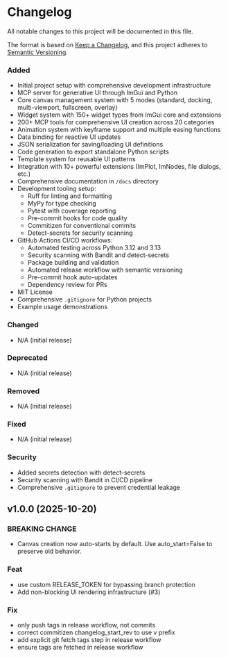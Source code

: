 # Changelog

All notable changes to this project will be documented in this file.

The format is based on [Keep a Changelog](https://keepachangelog.com/en/1.0.0/),
and this project adheres to [Semantic Versioning](https://semver.org/spec/v2.0.0.html).


### Added
- Initial project setup with comprehensive development infrastructure
- MCP server for generative UI through ImGui and Python
- Core canvas management system with 5 modes (standard, docking, multi-viewport, fullscreen, overlay)
- Widget system with 150+ widget types from ImGui core and extensions
- 200+ MCP tools for comprehensive UI creation across 20 categories
- Animation system with keyframe support and multiple easing functions
- Data binding for reactive UI updates
- JSON serialization for saving/loading UI definitions
- Code generation to export standalone Python scripts
- Template system for reusable UI patterns
- Integration with 10+ powerful extensions (ImPlot, ImNodes, file dialogs, etc.)
- Comprehensive documentation in `/docs` directory
- Development tooling setup:
  - Ruff for linting and formatting
  - MyPy for type checking
  - Pytest with coverage reporting
  - Pre-commit hooks for code quality
  - Commitizen for conventional commits
  - Detect-secrets for security scanning
- GitHub Actions CI/CD workflows:
  - Automated testing across Python 3.12 and 3.13
  - Security scanning with Bandit and detect-secrets
  - Package building and validation
  - Automated release workflow with semantic versioning
  - Pre-commit hook auto-updates
  - Dependency review for PRs
- MIT License
- Comprehensive `.gitignore` for Python projects
- Example usage demonstrations

### Changed
- N/A (initial release)

### Deprecated
- N/A (initial release)

### Removed
- N/A (initial release)

### Fixed
- N/A (initial release)

### Security
- Added secrets detection with detect-secrets
- Security scanning with Bandit in CI/CD pipeline
- Comprehensive `.gitignore` to prevent credential leakage

[Unreleased]: https://github.com/divagnz/champi-gen-ui/compare/v0.1.0...HEAD
[0.1.0]: https://github.com/divagnz/champi-gen-ui/releases/tag/v0.1.0

## v1.0.0 (2025-10-20)

### BREAKING CHANGE

- Canvas creation now auto-starts by default.
Use auto_start=False to preserve old behavior.

### Feat

- use custom RELEASE_TOKEN for bypassing branch protection
- Add non-blocking UI rendering infrastructure (#3)

### Fix

- only push tags in release workflow, not commits
- correct commitizen changelog_start_rev to use v prefix
- add explicit git fetch tags step in release workflow
- ensure tags are fetched in release workflow
